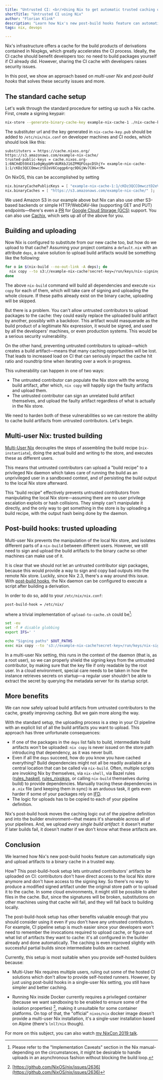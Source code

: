```yaml
---
title: "Untrusted CI: <br/>Using Nix to get automatic trusted caching of untrusted builds"
shortTitle: "Untrusted CI using Nix"
author: "Florian Klink"
description: "Learn how Nix's new post-build hooks feature can automatically sign and upload artifacts to a binary cache in a trusted way."
tags: nix, devops

---
```


[rules_haskell]: https://github.com/tweag/rules_haskell/#readme
[rules_nixpkgs]: https://github.com/tweag/rules_nixpkgs/#readme
[post-build-hooks]: https://nixos.org/nix/manual/#chap-post-build-hook
[multi-user-nix]: https://nixos.org/nix/manual/#ssec-multi-user
[^1]: Please refer to the "Implementation Caveats" section in the Nix manual-depending on the circumstances, it might be desirable to handle uploads in an asynchronous fashion without blocking the build loop.
[^2]: [https://github.com/NixOS/nix/issues/2636](https://github.com/NixOS/nix/issues/2636)

Nix's infrastructure offers a cache for the build products of
derivations contained in Nixpkgs, which greatly accelerates the CI
process. Ideally, the CI cache should benefit developers too: no
need to build packages yourself if CI already did. However, sharing
the CI cache with developers raises security issues.

In this post, we show an approach based on _multi-user Nix_ and
_post-build hooks_ that solves these security issues and more.

## The standard cache setup

Let's walk through the standard procedure for setting up such a Nix cache.
First, create a signing keypair:

```sh
nix-store --generate-binary-cache-key example-nix-cache-1 ./nix-cache-key.sec ./nix-cache-key.pub
```

The substituter url and the key generated in `nix-cache-key.pub` should be
added to `/etc/nix/nix.conf` on developer machines and CI nodes, which should
look like this:

```
substituters = https://cache.nixos.org/ https://s3.amazonaws.com/example-nix-cache/
trusted-public-keys = cache.nixos.org-1:6NCHdD59X431o0gWypbMrAURkbJ16ZPMQFGspcDShjY= example-nix-cache-1:1/cKDz3QCCOmwcztD2eV6Coggp6rqc9DGjWv7C0G+rM=
```

On NixOS, this can be accomplished by setting

```nix
nix.binaryCachePublicKeys = [ "example-nix-cache-1:1/cKDz3QCCOmwcztD2eV6Coggp6rqc9DGjWv7C0G+rM=" ];
nix.binaryCaches = [ "https://s3.amazonaws.com/example-nix-cache/" ];
```

We used Amazon S3 in our example above but Nix can also use other S3-based backends or simple
HTTP/WebDAV-like (supporting GET and PUT) endpoints—there's even a
[PR](https://github.com/NixOS/nix/pull/3021) for [Google Cloud Storage (GCS)](https://cloud.google.com/storage/) support. You can
also use [Cachix](https://cachix.org/), which sets up all of the above
for you.

## Building and uploading

Now Nix is configured to substitute from our new cache too, but how do we
upload to that cache? Assuming your project contains a `default.nix` with an
attribute `deps`, a naive solution to upload build artifacts would be something
like the following:

```sh
for o in $(nix-build --no-out-link -A deps); do
  nix copy --to s3://example-nix-cache?secret-key=/run/keys/nix-signing-key $o
done
```

The above `nix-build` command will build all dependencies and
execute `nix copy` for each of them, which will take care of signing and
uploading the whole closure. If these paths already exist on the binary cache,
uploading will be skipped.

But there is a problem. You can't allow untrusted contributors to upload
packages to the cache: they could easily replace the uploaded build
artifact by another, possibly with a backdoor. This artifact would
masquerade as the build product of a legitimate Nix expression, it would
be signed, and used by all the developers' machines, or even
production systems. This would be a serious security vulnerability.

On the other hand, preventing untrusted contributors to upload—which creates a build artifact—means that many caching opportunities will be lost. That
 leads to increased load on CI that can seriously impact the
cache hit ratio and roundtrip time when iterating over a work in
progress.

This vulnerability can happen in one of two ways:

- The untrusted contributor can populate the Nix store with the wrong build
  artifact, after which, `nix copy` will happily sign the faulty
  artifacts and upload them.
- The untrusted contributor can sign an unrelated build artifact themselves,
  and upload the faulty artifact regardless of what is actually in the
  Nix store.

We need to harden both of these vulnerabilities so we can restore the ability
to cache build artifacts from untrusted contributors. Let's begin.

## Multi-user Nix: trusted building

[Multi-User Nix][multi-user-nix] decouples the steps of assembling the build
recipe (`nix-instantiate`), doing the actual build and writing to the store,
and executes these as different users.

This means that untrusted contributors can upload a "build recipe" to a privileged Nix
daemon which takes care of running the build as an unprivileged user in a
sandboxed context, and of persisting the build output to the local Nix store
afterward.

This "build recipe" effectively prevents untrusted contributors from manipulating the local Nix store—assuming there are no user privilege escalation exploits or hash collisions. They
simply can't manipulate it directly, and the only way to get something in the
store is by uploading a build recipe, with the output hash being done by the
daemon.

## Post-build hooks: trusted uploading

Multi-user Nix prevents the manipulation of the local Nix store, and isolates
different parts of a `nix-build` between different users. However, we still
need to sign and upload the build artifacts to the binary cache so other
machines can make use of it.

It is clear that we should not let an untrusted contributor sign packages, because
this would provide a way to sign and copy bad outputs into the remote Nix
store. Luckily, since Nix 2.3, there's a way around this issue. With
[post-build hooks][post-build-hooks], the Nix daemon can be configured to
execute a script after building a derivation.

In order to do so, add to your `/etc/nix/nix.conf`:

```
post-build-hook = /etc/nix/
```

where a trivial implementation of `upload-to-cache.sh` could be[^1]:

```sh
set -eu
set -f # disable globbing
export IFS=' '

echo "Signing paths" $OUT_PATHS
exec nix copy --to 's3://example-nix-cache?secret-key=/run/keys/nix-signing-key' $OUT_PATHS
```

In a multi-user Nix setting, this runs in the context of the daemon
(that is, as a
root user), so we can properly shield the signing keys from the untrusted contributor,
by making sure that the key file if only readable by the root user. In a cloud
environment, special care needs to be taken in how the instance retrieves
secrets on startup—a regular user shouldn't be able to extract the secret by
querying the metadata server for its startup script.

## More benefits

We can now safely upload build artifacts from untrusted contributors to the
cache, greatly improving caching. But we gain more along the way.

With the standard setup, the uploading process is a step in your CI
pipeline with an explicit list of all the build artifacts you want
to upload. This approach has three unfortunate consequences:

- If one of the packages in the `deps` list fails to build,
  intermediate build artifacts won't be uploaded: `nix copy` is never
  issued on the store path introducing that dependency, as it was
  never built.
- Even if all the `deps` succeed, how do you know you have cached
  everything? Build dependencies might not all be readily available at
  a central location that can be called via `nix-build`. Often,
  multiple scripts are invoking Nix by themselves, via `nix-shell`,
  via Bazel rules ([rules_haskell][rules_haskell],
  [rules_nixpkgs][rules_nixpkgs], or calling `nix-build` themselves
  during build) to provide dependencies. Manually tracing these
  dependencies in a `.nix` file (and keeping them in sync) is an arduous task, 
  it gets even harder if some of your packages rely on
  [IFD](https://nixos.wiki/wiki/Import_From_Derivation).
- The logic for uploads has to be copied to each of your pipeline
  definition.

Nix's post-build hook moves the caching logic out of the
pipeline definition and into the builder environment—that means it's
shareable across all of your pipelines. And, we upload _every single build
artifact_: it doesn't matter if later builds fail, it doesn't matter
if we don't know what these artifacts are.

## Conclusion

We learned how Nix's new post-build hooks feature can automatically sign and upload artifacts to a binary cache in a trusted way.

How? This post-build-hook setup lets untrusted contributors' artifacts be
uploaded on CI: contributors don't have direct access to the local Nix
store anymore and don't have access to the signing key. So there's no
way to produce a modified signed artifact under the original store
path or to upload it to the cache. In some cloud environments, it might
still be possible to alter files in the cache. But, since the signatures
will be broken, substitutions on other machines using that cache will
fail, and they will fall back to building locally.

The post-build-hook setup has other benefits valuable
enough that you should consider using it even if you don't have any untrusted
contributors. For example, CI pipeline setup is much easier since your developers won't need
to remember the invocations required to upload cache, or figure out
what list of artifacts they want to cache: it's all configured in the
builder already and done automatically. The caching is even improved slightly with successful partial builds since intermediate builds are
cached.

Currently, this setup is most suitable when you provide self-hosted
builders because:

- Multi-User Nix requires multiple users, ruling out some of the hosted CI
  solutions which don't allow to provide self-hosted runners. However, by just using
  post-build hooks in a single-user Nix setting, you still have
  simpler and better caching.

- Running Nix inside Docker currently requires a privileged container (because
  we want sandboxing to be enabled to ensure some of the isolation properties)
  [^2], making it unsuitable for some container platforms.  On top of that,
  the "official" `nixos/nix` docker image doesn't provide a multi-user Nix
  installation, it's a single-user installation based on Alpine (there's
  `lnl7/nix` though).

For more on this subject, you can also watch [my NixCon 2019 talk](https://www.youtube.com/watch?v=NB8YHWc7dLk).
